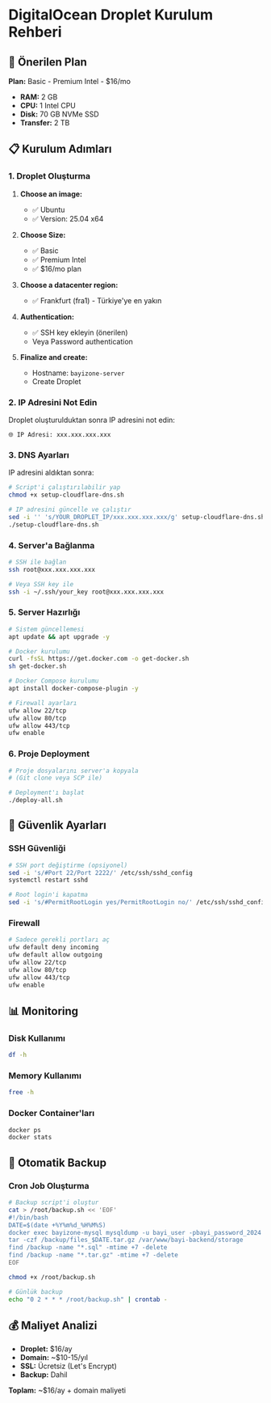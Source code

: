 # DigitalOcean Droplet Kurulum Rehberi

## 🎯 Önerilen Plan

**Plan:** Basic - Premium Intel - $16/mo
- **RAM:** 2 GB
- **CPU:** 1 Intel CPU
- **Disk:** 70 GB NVMe SSD
- **Transfer:** 2 TB

## 📋 Kurulum Adımları

### 1. Droplet Oluşturma

1. **Choose an image:**
   - ✅ Ubuntu
   - ✅ Version: 25.04 x64

2. **Choose Size:**
   - ✅ Basic
   - ✅ Premium Intel
   - ✅ $16/mo plan

3. **Choose a datacenter region:**
   - ✅ Frankfurt (fra1) - Türkiye'ye en yakın

4. **Authentication:**
   - ✅ SSH key ekleyin (önerilen)
   - Veya Password authentication

5. **Finalize and create:**
   - Hostname: `bayizone-server`
   - Create Droplet

### 2. IP Adresini Not Edin

Droplet oluşturulduktan sonra IP adresini not edin:
```
🌐 IP Adresi: xxx.xxx.xxx.xxx
```

### 3. DNS Ayarları

IP adresini aldıktan sonra:

```bash
# Script'i çalıştırılabilir yap
chmod +x setup-cloudflare-dns.sh

# IP adresini güncelle ve çalıştır
sed -i '' 's/YOUR_DROPLET_IP/xxx.xxx.xxx.xxx/g' setup-cloudflare-dns.sh
./setup-cloudflare-dns.sh
```

### 4. Server'a Bağlanma

```bash
# SSH ile bağlan
ssh root@xxx.xxx.xxx.xxx

# Veya SSH key ile
ssh -i ~/.ssh/your_key root@xxx.xxx.xxx.xxx
```

### 5. Server Hazırlığı

```bash
# Sistem güncellemesi
apt update && apt upgrade -y

# Docker kurulumu
curl -fsSL https://get.docker.com -o get-docker.sh
sh get-docker.sh

# Docker Compose kurulumu
apt install docker-compose-plugin -y

# Firewall ayarları
ufw allow 22/tcp
ufw allow 80/tcp
ufw allow 443/tcp
ufw enable
```

### 6. Proje Deployment

```bash
# Proje dosyalarını server'a kopyala
# (Git clone veya SCP ile)

# Deployment'ı başlat
./deploy-all.sh
```

## 🔧 Güvenlik Ayarları

### SSH Güvenliği
```bash
# SSH port değiştirme (opsiyonel)
sed -i 's/#Port 22/Port 2222/' /etc/ssh/sshd_config
systemctl restart sshd

# Root login'i kapatma
sed -i 's/#PermitRootLogin yes/PermitRootLogin no/' /etc/ssh/sshd_config
```

### Firewall
```bash
# Sadece gerekli portları aç
ufw default deny incoming
ufw default allow outgoing
ufw allow 22/tcp
ufw allow 80/tcp
ufw allow 443/tcp
ufw enable
```

## 📊 Monitoring

### Disk Kullanımı
```bash
df -h
```

### Memory Kullanımı
```bash
free -h
```

### Docker Container'ları
```bash
docker ps
docker stats
```

## 🚀 Otomatik Backup

### Cron Job Oluşturma
```bash
# Backup script'i oluştur
cat > /root/backup.sh << 'EOF'
#!/bin/bash
DATE=$(date +%Y%m%d_%H%M%S)
docker exec bayizone-mysql mysqldump -u bayi_user -pbayi_password_2024 bayi_sistemi > /backup/db_$DATE.sql
tar -czf /backup/files_$DATE.tar.gz /var/www/bayi-backend/storage
find /backup -name "*.sql" -mtime +7 -delete
find /backup -name "*.tar.gz" -mtime +7 -delete
EOF

chmod +x /root/backup.sh

# Günlük backup
echo "0 2 * * * /root/backup.sh" | crontab -
```

## 💰 Maliyet Analizi

- **Droplet:** $16/ay
- **Domain:** ~$10-15/yıl
- **SSL:** Ücretsiz (Let's Encrypt)
- **Backup:** Dahil

**Toplam:** ~$16/ay + domain maliyeti 